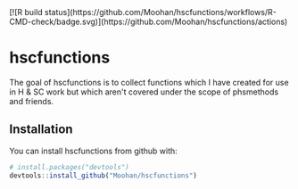 
<!-- README.md is generated from README.Rmd. Please edit that file -->
<!-- badges: start --> [![R build status](https://github.com/Moohan/hscfunctions/workflows/R-CMD-check/badge.svg)](https://github.com/Moohan/hscfunctions/actions) <!-- badges: end -->

# hscfunctions

The goal of hscfunctions is to collect functions which I have created for use in H & SC work but which aren't covered under the scope of phsmethods and friends.

## Installation

You can install hscfunctions from github with:

``` r
# install.packages("devtools")
devtools::install_github("Moohan/hscfunctions")
```
